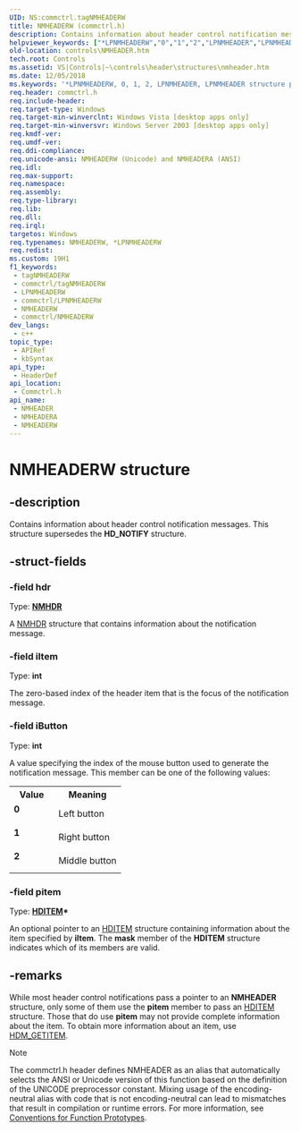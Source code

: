 ```yaml
---
UID: NS:commctrl.tagNMHEADERW
title: NMHEADERW (commctrl.h)
description: Contains information about header control notification messages. This structure supersedes the HD_NOTIFY structure. (Unicode)
helpviewer_keywords: ["*LPNMHEADERW","0","1","2","LPNMHEADER","LPNMHEADER structure pointer [Windows Controls]","NMHEADER","NMHEADER structure [Windows Controls]","NMHEADERA","NMHEADERW","_win32_NMHEADER","_win32_NMHEADER_cpp","commctrl/LPNMHEADER","commctrl/NMHEADER","commctrl/NMHEADERA","commctrl/NMHEADERW","controls.NMHEADER","controls._win32_NMHEADER"]
old-location: controls\NMHEADER.htm
tech.root: Controls
ms.assetid: VS|Controls|~\controls\header\structures\nmheader.htm
ms.date: 12/05/2018
ms.keywords: '*LPNMHEADERW, 0, 1, 2, LPNMHEADER, LPNMHEADER structure pointer [Windows Controls], NMHEADER, NMHEADER structure [Windows Controls], NMHEADERA, NMHEADERW, _win32_NMHEADER, _win32_NMHEADER_cpp, commctrl/LPNMHEADER, commctrl/NMHEADER, commctrl/NMHEADERA, commctrl/NMHEADERW, controls.NMHEADER, controls._win32_NMHEADER'
req.header: commctrl.h
req.include-header: 
req.target-type: Windows
req.target-min-winverclnt: Windows Vista [desktop apps only]
req.target-min-winversvr: Windows Server 2003 [desktop apps only]
req.kmdf-ver: 
req.umdf-ver: 
req.ddi-compliance: 
req.unicode-ansi: NMHEADERW (Unicode) and NMHEADERA (ANSI)
req.idl: 
req.max-support: 
req.namespace: 
req.assembly: 
req.type-library: 
req.lib: 
req.dll: 
req.irql: 
targetos: Windows
req.typenames: NMHEADERW, *LPNMHEADERW
req.redist: 
ms.custom: 19H1
f1_keywords:
 - tagNMHEADERW
 - commctrl/tagNMHEADERW
 - LPNMHEADERW
 - commctrl/LPNMHEADERW
 - NMHEADERW
 - commctrl/NMHEADERW
dev_langs:
 - c++
topic_type:
 - APIRef
 - kbSyntax
api_type:
 - HeaderDef
api_location:
 - Commctrl.h
api_name:
 - NMHEADER
 - NMHEADERA
 - NMHEADERW
---
```


# NMHEADERW structure


## -description

Contains information about header control notification messages. This structure supersedes the 
			<b>HD_NOTIFY</b> structure.

## -struct-fields

### -field hdr

Type: <b><a href="/windows/desktop/api/richedit/ns-richedit-nmhdr">NMHDR</a></b>

A <a href="/windows/desktop/api/richedit/ns-richedit-nmhdr">NMHDR</a> structure that contains information about the notification message.

### -field iItem

Type: <b>int</b>

The zero-based index of the header item that is the focus of the notification message.

### -field iButton

Type: <b>int</b>

A value specifying the index of the mouse button used to generate the notification message. This member can be one of the following values: 

<table>
<tr>
<th>Value</th>
<th>Meaning</th>
</tr>
<tr>
<td width="40%"><a id="0"></a><dl>
<dt><b>0</b></dt>
</dl>
</td>
<td width="60%">
Left button

</td>
</tr>
<tr>
<td width="40%"><a id="1"></a><dl>
<dt><b>1</b></dt>
</dl>
</td>
<td width="60%">
Right button

</td>
</tr>
<tr>
<td width="40%"><a id="2"></a><dl>
<dt><b>2</b></dt>
</dl>
</td>
<td width="60%">
Middle button

</td>
</tr>
</table>

### -field pitem

Type: <b><a href="/windows/win32/api/commctrl/ns-commctrl-hditema">HDITEM</a>*</b>

An optional pointer to an <a href="/windows/win32/api/commctrl/ns-commctrl-hditema">HDITEM</a> structure containing information about the item specified by 
					<b>iItem</b>. The 
					<b>mask</b> member of the <b>HDITEM</b> structure indicates which of its members are valid.

## -remarks

While most header control notifications pass a pointer to an <b>NMHEADER</b> structure, only some of them use the <b>pitem</b> member to pass an <a href="/windows/win32/api/commctrl/ns-commctrl-hditema">HDITEM</a> structure. Those that do use <b>pitem</b> may not provide complete information about the item. To obtain more information about an item, use <a href="/windows/desktop/Controls/hdm-getitem">HDM_GETITEM</a>.




> [!NOTE]
> The commctrl.h header defines NMHEADER as an alias that automatically selects the ANSI or Unicode version of this function based on the definition of the UNICODE preprocessor constant. Mixing usage of the encoding-neutral alias with code that is not encoding-neutral can lead to mismatches that result in compilation or runtime errors. For more information, see [Conventions for Function Prototypes](/windows/win32/intl/conventions-for-function-prototypes).
